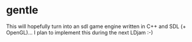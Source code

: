 # gentle
This will hopefully turn into an sdl game engine written in C++ and SDL (+ OpenGL)... I plan to implement this during the next LDjam :-)
